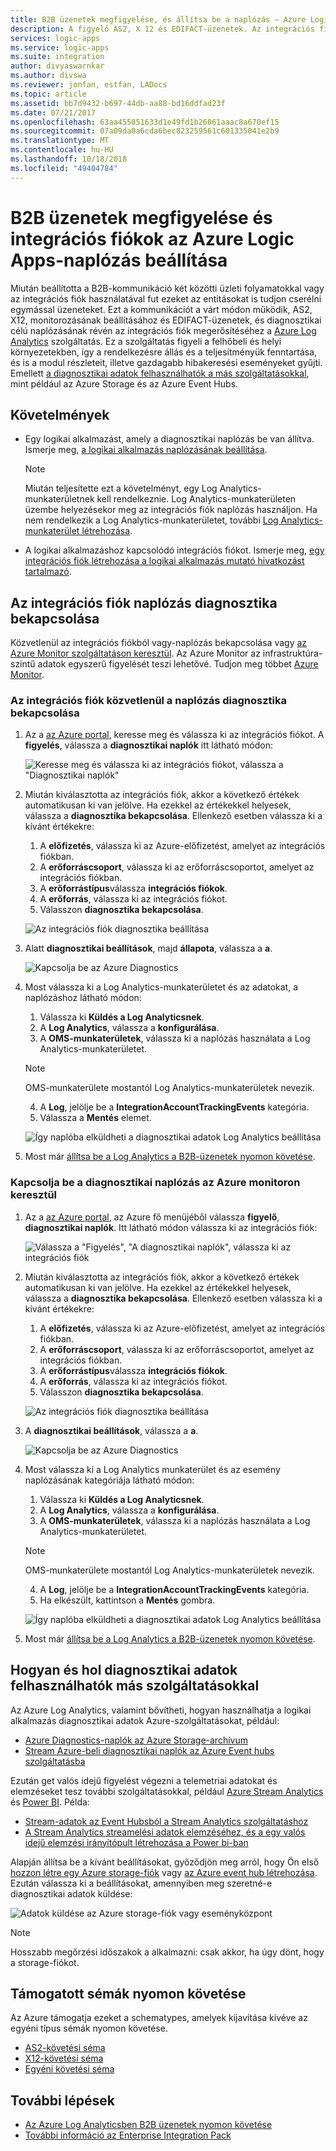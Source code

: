 ```yaml
---
title: B2B üzenetek megfigyelése, és állítsa be a naplózás – Azure Logic Apps |} A Microsoft Docs
description: A figyelő AS2, X 12 és EDIFACT-üzenetek. Az integrációs fiók az Azure Logic Apps-alkalmazások diagnosztikai célú naplózásának beállítása.
services: logic-apps
ms.service: logic-apps
ms.suite: integration
author: divyaswarnkar
ms.author: divswa
ms.reviewer: jonfan, estfan, LADocs
ms.topic: article
ms.assetid: bb7d9432-b697-44db-aa88-bd16ddfad23f
ms.date: 07/21/2017
ms.openlocfilehash: 63aa455851633d1e49fd1b26861aaac8a670ef15
ms.sourcegitcommit: 07a09da0a6cda6bec823259561c601335041e2b9
ms.translationtype: MT
ms.contentlocale: hu-HU
ms.lasthandoff: 10/18/2018
ms.locfileid: "49404784"
---
```

# <a name="monitor-b2b-messages-and-set-up-logging-for-integration-accounts-in-azure-logic-apps"></a>B2B üzenetek megfigyelése és integrációs fiókok az Azure Logic Apps-naplózás beállítása

Miután beállította a B2B-kommunikáció két közötti üzleti folyamatokkal vagy az integrációs fiók használatával fut ezeket az entitásokat is tudjon cserélni egymással üzeneteket. Ezt a kommunikációt a várt módon működik, AS2, X12, monitorozásának beállításához és EDIFACT-üzenetek, és diagnosztikai célú naplózásának révén az integrációs fiók megerősítéséhez a [Azure Log Analytics](../log-analytics/log-analytics-overview.md) szolgáltatás. Ez a szolgáltatás figyeli a felhőbeli és helyi környezetekben, így a rendelkezésre állás és a teljesítményük fenntartása, és is a modul részleteit, illetve gazdagabb hibakeresési eseményeket gyűjti. Emellett [a diagnosztikai adatok felhasználhatók a más szolgáltatásokkal](#extend-diagnostic-data), mint például az Azure Storage és az Azure Event Hubs.

## <a name="requirements"></a>Követelmények

* Egy logikai alkalmazást, amely a diagnosztikai naplózás be van állítva. Ismerje meg, [a logikai alkalmazás naplózásának beállítása](../logic-apps/logic-apps-monitor-your-logic-apps.md#azure-diagnostics).

  > [!NOTE]
  > Miután teljesítette ezt a követelményt, egy Log Analytics-munkaterületnek kell rendelkeznie. Log Analytics-munkaterületen üzembe helyezésekor meg az integrációs fiók naplózás használjon. Ha nem rendelkezik a Log Analytics-munkaterületet, további [Log Analytics-munkaterület létrehozása](../log-analytics/log-analytics-quick-create-workspace.md).

* A logikai alkalmazáshoz kapcsolódó integrációs fiókot. Ismerje meg, [egy integrációs fiók létrehozása a logikai alkalmazás mutató hivatkozást tartalmazó](../logic-apps/logic-apps-enterprise-integration-create-integration-account.md).

## <a name="turn-on-diagnostics-logging-for-your-integration-account"></a>Az integrációs fiók naplózás diagnosztika bekapcsolása

Közvetlenül az integrációs fiókból vagy-naplózás bekapcsolása vagy [az Azure Monitor szolgáltatáson keresztül](#azure-monitor-service). Az Azure Monitor az infrastruktúra-szintű adatok egyszerű figyelését teszi lehetővé. Tudjon meg többet [Azure Monitor](../azure-monitor/overview.md).

### <a name="turn-on-diagnostics-logging-directly-from-your-integration-account"></a>Az integrációs fiók közvetlenül a naplózás diagnosztika bekapcsolása

1. Az a [az Azure portal](https://portal.azure.com), keresse meg és válassza ki az integrációs fiókot. A **figyelés**, válassza a **diagnosztikai naplók** itt látható módon:

   ![Keresse meg és válassza ki az integrációs fiókot, válassza a "Diagnosztikai naplók"](media/logic-apps-monitor-b2b-message/integration-account-diagnostics.png)

2. Miután kiválasztotta az integrációs fiók, akkor a következő értékek automatikusan ki van jelölve. Ha ezekkel az értékekkel helyesek, válassza a **diagnosztika bekapcsolása**. Ellenkező esetben válassza ki a kívánt értékekre:

   1. A **előfizetés**, válassza ki az Azure-előfizetést, amelyet az integrációs fiókban.
   2. A **erőforráscsoport**, válassza ki az erőforráscsoportot, amelyet az integrációs fiókban.
   3. A **erőforrástípus**válassza **integrációs fiókok**. 
   4. A **erőforrás**, válassza ki az integrációs fiókot. 
   5. Válasszon **diagnosztika bekapcsolása**.

   ![Az integrációs fiók diagnosztika beállítása](media/logic-apps-monitor-b2b-message/turn-on-diagnostics-integration-account.png)

3. Alatt **diagnosztikai beállítások**, majd **állapota**, válassza a **a**.

   ![Kapcsolja be az Azure Diagnostics](media/logic-apps-monitor-b2b-message/turn-on-diagnostics-integration-account-2.png)

4. Most válassza ki a Log Analytics-munkaterületet és az adatokat, a naplózáshoz látható módon:

   1. Válassza ki **Küldés a Log Analyticsnek**. 
   2. A **Log Analytics**, válassza a **konfigurálása**. 
   3. A **OMS-munkaterületek**, válassza ki a naplózás használata a Log Analytics-munkaterületet. 
   > [!NOTE]
   > OMS-munkaterülete mostantól Log Analytics-munkaterületek nevezik. 
   4. A **Log**, jelölje be a **IntegrationAccountTrackingEvents** kategória.
   5. Válassza a **Mentés** elemet.

   ![Így naplóba elküldheti a diagnosztikai adatok Log Analytics beállítása](media/logic-apps-monitor-b2b-message/send-diagnostics-data-log-analytics-workspace.png)

5. Most már [állítsa be a Log Analytics a B2B-üzenetek nyomon követése](../logic-apps/logic-apps-track-b2b-messages-omsportal.md).

<a name="azure-monitor-service"></a>

### <a name="turn-on-diagnostics-logging-through-azure-monitor"></a>Kapcsolja be a diagnosztikai naplózás az Azure monitoron keresztül

1. Az a [az Azure portal](https://portal.azure.com), az Azure fő menüjéből válassza **figyelő**, **diagnosztikai naplók**. Itt látható módon válassza ki az integrációs fiók:

   ![Válassza a "Figyelés", "A diagnosztikai naplók", válassza ki az integrációs fiók](media/logic-apps-monitor-b2b-message/monitor-service-diagnostics-logs.png)

2. Miután kiválasztotta az integrációs fiók, akkor a következő értékek automatikusan ki van jelölve. Ha ezekkel az értékekkel helyesek, válassza a **diagnosztika bekapcsolása**. Ellenkező esetben válassza ki a kívánt értékekre:

   1. A **előfizetés**, válassza ki az Azure-előfizetést, amelyet az integrációs fiókban.
   2. A **erőforráscsoport**, válassza ki az erőforráscsoportot, amelyet az integrációs fiókban.
   3. A **erőforrástípus**válassza **integrációs fiókok**.
   4. A **erőforrás**, válassza ki az integrációs fiókot.
   5. Válasszon **diagnosztika bekapcsolása**.

   ![Az integrációs fiók diagnosztika beállítása](media/logic-apps-monitor-b2b-message/turn-on-diagnostics-integration-account.png)

3. A **diagnosztikai beállítások**, válassza a **a**.

   ![Kapcsolja be az Azure Diagnostics](media/logic-apps-monitor-b2b-message/turn-on-diagnostics-integration-account-2.png)

4. Most válassza ki a Log Analytics munkaterület és az esemény naplózásának kategóriája látható módon:

   1. Válassza ki **Küldés a Log Analyticsnek**. 
   2. A **Log Analytics**, válassza a **konfigurálása**. 
   3. A **OMS-munkaterületek**, válassza ki a naplózás használata a Log Analytics-munkaterületet.
   > [!NOTE]
   > OMS-munkaterülete mostantól Log Analytics-munkaterületek nevezik.
   4. A **Log**, jelölje be a **IntegrationAccountTrackingEvents** kategória.
   5. Ha elkészült, kattintson a **Mentés** gombra.

   ![Így naplóba elküldheti a diagnosztikai adatok Log Analytics beállítása](media/logic-apps-monitor-b2b-message/send-diagnostics-data-log-analytics-workspace.png)

5. Most már [állítsa be a Log Analytics a B2B-üzenetek nyomon követése](../logic-apps/logic-apps-track-b2b-messages-omsportal.md).

## <a name="extend-how-and-where-you-use-diagnostic-data-with-other-services"></a>Hogyan és hol diagnosztikai adatok felhasználhatók más szolgáltatásokkal

Az Azure Log Analytics, valamint bővítheti, hogyan használhatja a logikai alkalmazás diagnosztikai adatok Azure-szolgáltatásokat, például: 

* [Azure Diagnostics-naplók az Azure Storage-archívum](../monitoring-and-diagnostics/monitoring-archive-diagnostic-logs.md)
* [Stream Azure-beli diagnosztikai naplók az Azure Event hubs szolgáltatásba](../monitoring-and-diagnostics/monitoring-stream-diagnostic-logs-to-event-hubs.md) 

Ezután get valós idejű figyelést végezni a telemetriai adatokat és elemzéseket tesz további szolgáltatásokkal, például [Azure Stream Analytics](../stream-analytics/stream-analytics-introduction.md) és [Power BI](../log-analytics/log-analytics-powerbi.md). Példa:

* [Stream-adatok az Event Hubsból a Stream Analytics szolgáltatáshoz](../stream-analytics/stream-analytics-define-inputs.md)
* [A Stream Analytics streamelési adatok elemzéséhez, és a egy valós idejű elemzési irányítópult létrehozása a Power bi-ban](../stream-analytics/stream-analytics-power-bi-dashboard.md)

Alapján állítsa be a kívánt beállításokat, győződjön meg arról, hogy Ön első [hozzon létre egy Azure storage-fiók](../storage/common/storage-create-storage-account.md) vagy [az Azure event hub létrehozása](../event-hubs/event-hubs-create.md). Ezután válassza ki a beállításokat, amennyiben meg szeretné-e diagnosztikai adatok küldése:

![Adatok küldése az Azure storage-fiók vagy eseményközpont](./media/logic-apps-monitor-b2b-message/storage-account-event-hubs.png)

> [!NOTE]
> Hosszabb megőrzési időszakok a alkalmazni: csak akkor, ha úgy dönt, hogy a storage-fiókot.

## <a name="supported-tracking-schemas"></a>Támogatott sémák nyomon követése

Az Azure támogatja ezeket a schematypes, amelyek kijavítása kivéve az egyéni típus sémák nyomon követése.

* [AS2-követési séma](../logic-apps/logic-apps-track-integration-account-as2-tracking-schemas.md)
* [X12-követési séma](../logic-apps/logic-apps-track-integration-account-x12-tracking-schema.md)
* [Egyéni követési séma](../logic-apps/logic-apps-track-integration-account-custom-tracking-schema.md)

## <a name="next-steps"></a>További lépések

* [Az Azure Log Analyticsben B2B üzenetek nyomon követése](../logic-apps/logic-apps-track-b2b-messages-omsportal.md "követése B2B-üzeneteken alapuló az Azure Log Analyticsben")
* [További információ az Enterprise Integration Pack](../logic-apps/logic-apps-enterprise-integration-overview.md "megismerheti a vállalati integrációs csomag")


